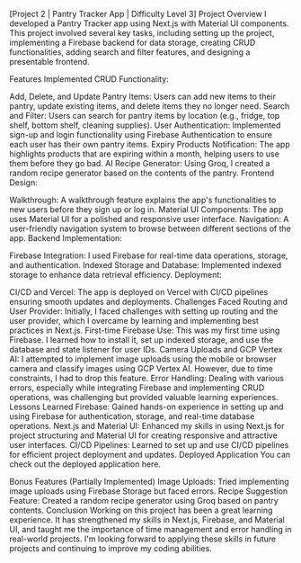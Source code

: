 [Project 2 | Pantry Tracker App | Difficulty Level 3]
Project Overview
I developed a Pantry Tracker app using Next.js with Material UI components. This project involved several key tasks, including setting up the project, implementing a Firebase backend for data storage, creating CRUD functionalities, adding search and filter features, and designing a presentable frontend.

Features Implemented
CRUD Functionality:

Add, Delete, and Update Pantry Items: Users can add new items to their pantry, update existing items, and delete items they no longer need.
Search and Filter: Users can search for pantry items by location (e.g., fridge, top shelf, bottom shelf, cleaning supplies).
User Authentication: Implemented sign-up and login functionality using Firebase Authentication to ensure each user has their own pantry items.
Expiry Products Notification: The app highlights products that are expiring within a month, helping users to use them before they go bad.
AI Recipe Generator: Using Groq, I created a random recipe generator based on the contents of the pantry.
Frontend Design:

Walkthrough: A walkthrough feature explains the app's functionalities to new users before they sign up or log in.
Material UI Components: The app uses Material UI for a polished and responsive user interface.
Navigation: A user-friendly navigation system to browse between different sections of the app.
Backend Implementation:

Firebase Integration: I used Firebase for real-time data operations, storage, and authentication.
Indexed Storage and Database: Implemented indexed storage to enhance data retrieval efficiency.
Deployment:

CI/CD and Vercel: The app is deployed on Vercel with CI/CD pipelines ensuring smooth updates and deployments.
Challenges Faced
Routing and User Provider: Initially, I faced challenges with setting up routing and the user provider, which I overcame by learning and implementing best practices in Next.js.
First-time Firebase Use: This was my first time using Firebase. I learned how to install it, set up indexed storage, and use the database and state listener for user IDs.
Camera Uploads and GCP Vertex AI: I attempted to implement image uploads using the mobile or browser camera and classify images using GCP Vertex AI. However, due to time constraints, I had to drop this feature.
Error Handling: Dealing with various errors, especially while integrating Firebase and implementing CRUD operations, was challenging but provided valuable learning experiences.
Lessons Learned
Firebase: Gained hands-on experience in setting up and using Firebase for authentication, storage, and real-time database operations.
Next.js and Material UI: Enhanced my skills in using Next.js for project structuring and Material UI for creating responsive and attractive user interfaces.
CI/CD Pipelines: Learned to set up and use CI/CD pipelines for efficient project deployment and updates.
Deployed Application
You can check out the deployed application here.

Bonus Features (Partially Implemented)
Image Uploads: Tried implementing image uploads using Firebase Storage but faced errors.
Recipe Suggestion Feature: Created a random recipe generator using Groq based on pantry contents.
Conclusion
Working on this project has been a great learning experience. It has strengthened my skills in Next.js, Firebase, and Material UI, and taught me the importance of time management and error handling in real-world projects. I'm looking forward to applying these skills in future projects and continuing to improve my coding abilities.

